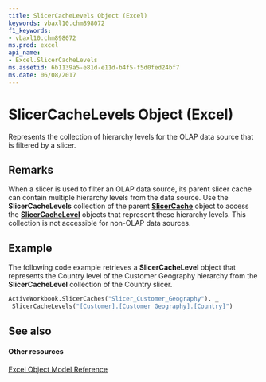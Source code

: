```yaml
---
title: SlicerCacheLevels Object (Excel)
keywords: vbaxl10.chm898072
f1_keywords:
- vbaxl10.chm898072
ms.prod: excel
api_name:
- Excel.SlicerCacheLevels
ms.assetid: 6b1139a5-e81d-e11d-b4f5-f5d0fed24bf7
ms.date: 06/08/2017
---
```



# SlicerCacheLevels Object (Excel)

Represents the collection of hierarchy levels for the OLAP data source that is filtered by a slicer.


## Remarks

When a slicer is used to filter an OLAP data source, its parent slicer cache can contain multiple hierarchy levels from the data source. Use the  **SlicerCacheLevels** collection of the parent **[SlicerCache](Excel.SlicerCache.md)** object to access the **[SlicerCacheLevel](Excel.SlicerCacheLevel.md)** objects that represent these hierarchy levels. This collection is not accessible for non-OLAP data sources.


## Example

The following code example retrieves a  **SlicerCacheLevel** object that represents the Country level of the Customer Geography hierarchy from the **SlicerCacheLevel** collection of the Country slicer.


```vb
ActiveWorkbook.SlicerCaches("Slicer_Customer_Geography"). _ 
 SlicerCacheLevels("[Customer].[Customer Geography].[Country]")
```


## See also


#### Other resources


[Excel Object Model Reference](http://msdn.microsoft.com/library/11ea8598-8a20-92d5-f98b-0da04263bf2c%28Office.15%29.aspx)



